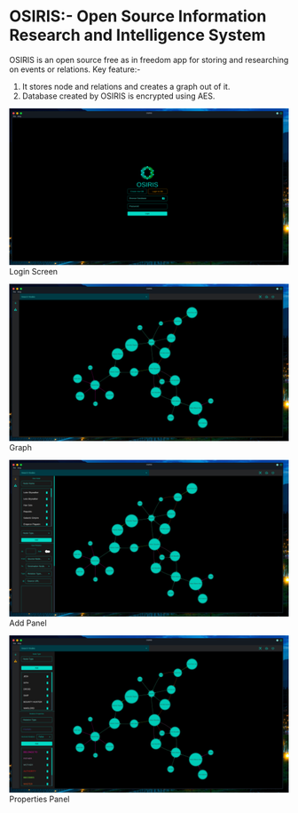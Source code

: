 # OSIRIS:- Open Source Information Research and Intelligence System

OSIRIS is an open source free as in freedom app for storing and researching on events or relations.
Key feature:-
1. It stores node and relations and creates a graph out of it.
2. Database created by OSIRIS is encrypted using AES.

![](screenshots/login.png)
Login Screen

![](screenshots/graph.png)
Graph

![](screenshots/add_panel.png)
Add Panel

![](screenshots/properties_panel.png)
Properties Panel
